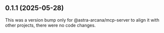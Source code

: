 ## 0.1.1 (2025-05-28)

This was a version bump only for @astra-arcana/mcp-server to align it with other projects, there were no code changes.